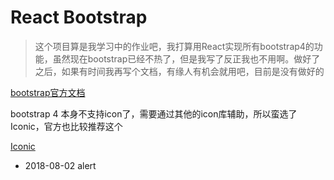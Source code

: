 # React Bootstrap

> 这个项目算是我学习中的作业吧，我打算用React实现所有bootstrap4的功能，虽然现在bootstrap已经不热了，但是我写了反正我也不用啊。做好了之后，如果有时间我再写个文档，有缘人有机会就用吧，目前是没有做好的

[bootstrap官方文档](https://v4.bootcss.com/)

bootstrap 4 本身不支持icon了，需要通过其他的icon库辅助，所以蛮选了 Iconic，官方也比较推荐这个

[Iconic](https://www.baidu.com/link?url=oVDbNLl1YTmVYPpvwrNjncgcrQtxPes5O0Hl0fQ5_RK&wd=&eqid=e99e0c9500012de8000000065b6276c3)

- 2018-08-02 alert